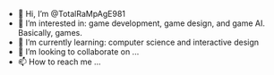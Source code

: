 - 👋 Hi, I’m @TotalRaMpAgE981
- 👀 I’m interested in: game development, game design, and game AI. Basically, games.
- 🌱 I’m currently learning: computer science and interactive design
- 💞️ I’m looking to collaborate on ...
- 📫 How to reach me ... 

<!---
TotalRaMpAgE981/TotalRaMpAgE981 is a ✨ special ✨ repository because its `README.md` (this file) appears on your GitHub profile.
You can click the Preview link to take a look at your changes.
--->
